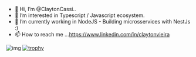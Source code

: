 
- 👋 Hi, I’m @ClaytonCassi..
- 👀 I’m interested in Typescript / Javascript ecosystem.
- 🌱 I’m currently working in NodeJS - Building microsservices with NestJs :)
- 📫 How to reach me ...https://www.linkedin.com/in/claytonvieira




![img](https://user-images.githubusercontent.com/56535991/121919004-354b3400-cd54-11eb-968b-5c5c3af89598.gif)
[![trophy](https://github-profile-trophy.vercel.app/?username=claytoncassi)](https://github.com/ryo-ma/github-profile-trophy)
